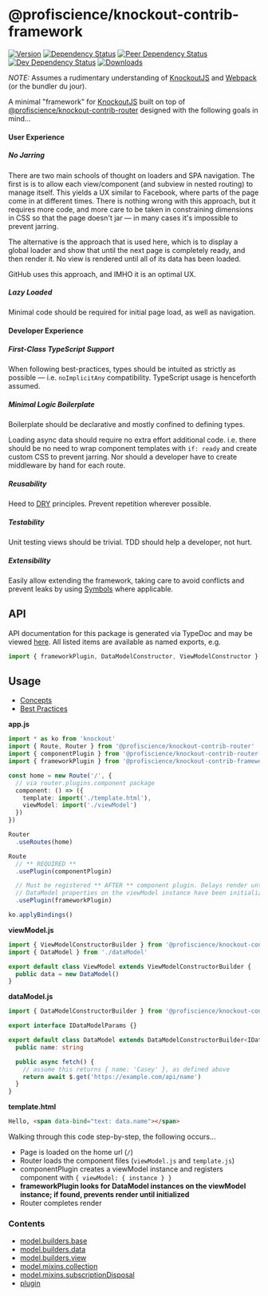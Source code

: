 # @profiscience/knockout-contrib-framework

[![Version][npm-version-shield]][npm]
[![Dependency Status][david-dm-shield]][david-dm]
[![Peer Dependency Status][david-dm-peer-shield]][david-dm-peer]
[![Dev Dependency Status][david-dm-dev-shield]][david-dm-dev]
[![Downloads][npm-stats-shield]][npm-stats]

*NOTE:* Assumes a rudimentary understanding of [KnockoutJS][] and [Webpack][] (or the bundler du jour).

A minimal "framework" for [KnockoutJS][] built on top of [@profiscience/knockout-contrib-router][] designed with the following goals in mind...

#### User Experience

##### No Jarring
There are two main schools of thought on loaders and SPA navigation. The first is is to allow each view/component (and subview in nested routing) to manage itself. This yields a UX similar to Facebook, where parts of the page come in at different times. There is nothing wrong with this approach, but it requires more code, and more care to be taken in constraining dimensions in CSS so that the page doesn't jar — in many cases it's impossible to prevent jarring.

The alternative is the approach that is used here, which is to display a global loader and show that until the next page is completely ready, and then render it. No view is rendered until all of its data has been loaded.

GitHub uses this approach, and IMHO it is an optimal UX.

##### Lazy Loaded
Minimal code should be required for initial page load, as well as navigation.

#### Developer Experience

##### First-Class TypeScript Support
When following best-practices, types should be intuited as strictly as possible — i.e. `noImplicitAny` compatibility. TypeScript usage is henceforth assumed.

##### Minimal Logic Boilerplate
Boilerplate should be declarative and mostly confined to defining types.

Loading async data should require no extra effort additional code. i.e. there should be no need to wrap component templates with `if: ready` and create custom CSS
to prevent jarring. Nor should a developer have to create middleware by hand for each route.

##### Reusability
Heed to [DRY](https://en.wikipedia.org/wiki/Don%27t_repeat_yourself) principles. Prevent repetition wherever possible.

##### Testability
Unit testing views should be trivial. TDD should help a developer, not hurt.

##### Extensibility
Easily allow extending the framework, taking care to avoid conflicts and prevent leaks by using [Symbols](https://developer.mozilla.org/en-US/docs/Web/JavaScript/Reference/Global_Objects/Symbol) where applicable.

## API

API documentation for this package is generated via TypeDoc and may be viewed [here](https://profiscience.github.io/knockout-contrib/packages/framework/docs/typedoc). All listed items are available as named exports, e.g.

```typescript
import { frameworkPlugin, DataModelConstructor, ViewModelConstructor } from '@profiscience/knockout-contrib-framework'
```

## Usage

- [Concepts][]
- [Best Practices][]

__app.js__
```typescript
import * as ko from 'knockout'
import { Route, Router } from '@profiscience/knockout-contrib-router'
import { componentPlugin } from '@profiscience/knockout-contrib-router-plugins'
import { frameworkPlugin } from '@profiscience/knockout-contrib-framework'

const home = new Route('/', {
  // via router.plugins.component package
  component: () => ({
    template: import('./template.html'),
    viewModel: import('./viewModel')
  })
})

Router
  .useRoutes(home)

Route
  // ** REQUIRED **
  .usePlugin(componentPlugin)

  // Must be registered ** AFTER ** component plugin. Delays render until all
  // DataModel properties on the viewModel instance have been initialized.
  .usePlugin(frameworkPlugin)

ko.applyBindings()
```

__viewModel.js__
```typescript
import { ViewModelConstructorBuilder } from '@profiscience/knockout-contrib-framework'
import { DataModel } from './dataModel'

export default class ViewModel extends ViewModelConstructorBuilder {
  public data = new DataModel()
}
```

__dataModel.js__
```typescript
import { DataModelConstructorBuilder } from '@profiscience/knockout-contrib-framework'

export interface IDataModelParams {}

export default class DataModel extends DataModelConstructorBuilder<IDataModelParams{
  public name: string

  public async fetch() {
    // assume this returns { name: 'Casey' }, as defined above
    return await $.get('https://example.com/api/name')
  }
}
```

__template.html__
```html
Hello, <span data-bind="text: data.name"></span>
```

Walking through this code step-by-step, the following occurs...

- Page is loaded on the home url (`/`)
- Router loads the component files (`viewModel.js` and `template.js`)
- componentPlugin creates a viewModel instance and registers component with `{ viewModel: { instance } }`
- **frameworkPlugin looks for DataModel instances on the viewModel instance; if found, prevents render until initialized**
- Router completes render

<!-- TOC -->
### Contents
- [model.builders.base](../framework.model.builders.base)
- [model.builders.data](../framework.model.builders.data)
- [model.builders.view](../framework.model.builders.view)
- [model.mixins.collection](../framework.model.mixins.collection)
- [model.mixins.subscriptionDisposal](../framework.model.mixins.subscriptionDisposal)
- [plugin](../framework.plugin)
<!-- /TOC -->


[david-dm]: https://david-dm.org/Profiscience/knockout-contrib?path=packages/framework
[david-dm-shield]: https://david-dm.org/Profiscience/knockout-contrib/status.svg?path=packages/framework

[david-dm-peer]: https://david-dm.org/Profiscience/knockout-contrib?path=packages/framework&type=peer
[david-dm-peer-shield]: https://david-dm.org/Profiscience/knockout-contrib/peer-status.svg?path=packages/framework

[david-dm-dev]: https://david-dm.org/Profiscience/knockout-contrib?path=packages/framework&type=dev
[david-dm-dev-shield]: https://david-dm.org/Profiscience/knockout-contrib/dev-status.svg?path=packages/framework

[npm]: https://www.npmjs.com/package/@profiscience/knockout-contrib-framework
[npm-version-shield]: https://img.shields.io/npm/v/@profiscience/knockout-contrib-framework.svg

[npm-stats]: http://npm-stat.com/charts.html?package=@profiscience/knockout-contrib-framework&author=&from=&to=
[npm-stats-shield]: https://img.shields.io/npm/dt/@profiscience/knockout-contrib-framework.svg?maxAge=2592000

[KnockoutJS]: https://knockoutjs.com
[Webpack]: https://webpack.js.org
[@profiscience/knockout-contrib-router]: ../router

[Concepts]: https://profiscience.github.io/knockout-contrib/packages/framework/docs/concepts
[Best Practices]: https://profiscience.github.io/knockout-contrib/packages/framework/docs/best-practices
